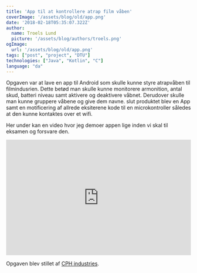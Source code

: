 ```yaml
---
title: 'App til at kontrollere atrap film våben'
coverImage: '/assets/blog/old/app.png'
date: '2018-02-18T05:35:07.322Z'
author:
  name: Troels Lund
  picture: '/assets/blog/authors/troels.png'
ogImage:
  url: '/assets/blog/old/app.png'
tags: ["post", "project", "DTU"]
technologies: ["Java", "Kotlin", "C"]
language: "da"
---
```


Opgaven var at lave en app til Android som skulle kunne styre atrapvåben til filmindusrien. Dette betød man skulle kunne monitorere armonition, antal skud, batteri niveau samt aktivere og deaktivere våbnet. Derudover skulle man kunne gruppere våbene og give dem navne. slut produktet blev en App samt en motificering af allrede eksiterene kode til en microkontroller således at den kunne kontaktes over et wifi.

Her under kan en video hvor jeg demoer appen lige inden vi skal til eksamen og forsvare den.

<iframe width="100%" height="315" src="https://www.youtube.com/embed/HjHAJPQ9Z7M" title="YouTube video player" frameborder="0" allow="accelerometer; autoplay; clipboard-write; encrypted-media; gyroscope; picture-in-picture" allowfullscreen></iframe>

Opgaven blev stillet af [CPH industries](https://cph.industries/).